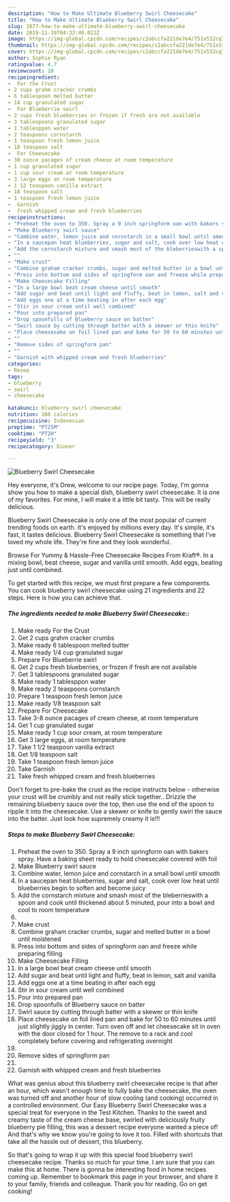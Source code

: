 ```yaml
---
description: "How to Make Ultimate Blueberry Swirl Cheesecake"
title: "How to Make Ultimate Blueberry Swirl Cheesecake"
slug: 1077-how-to-make-ultimate-blueberry-swirl-cheesecake
date: 2019-11-16T04:33:40.021Z
image: https://img-global.cpcdn.com/recipes/c2abccfa221de7e4/751x532cq70/blueberry-swirl-cheesecake-recipe-main-photo.jpg
thumbnail: https://img-global.cpcdn.com/recipes/c2abccfa221de7e4/751x532cq70/blueberry-swirl-cheesecake-recipe-main-photo.jpg
cover: https://img-global.cpcdn.com/recipes/c2abccfa221de7e4/751x532cq70/blueberry-swirl-cheesecake-recipe-main-photo.jpg
author: Sophie Ryan
ratingvalue: 4.7
reviewcount: 10
recipeingredient:
-  For the Crust
- 2 cups grahm cracker crumbs
- 6 tablespoon melted butter
- 14 cup granulated sugar
-  For Blueberrie swirl
- 2 cups fresh blueberries or frozen if fresh are not available
- 3 tablespoons granulated sugar
- 1 tablesppon water
- 2 teaspoons cornstarch
- 1 teaspoon fresh lemon juice
- 18 teaspoon salt
-  For Cheesecake
- 38 ounce pacages of cream cheese at room temperature
- 1 cup granulated sugar
- 1 cup sour cream at room temperature
- 3 large eggs at room temperature
- 1 12 teaspoon vanilla extract
- 18 teaspoon salt
- 1 teaspoon fresh lemon juice
-  Garnish
-  fresh whipped cream and fresh blueberries
recipeinstructions:
- "Preheat the oven to 350. Spray a 9 inch springform oan with bakers spray. Have a baking sheet ready to hold cheesecake covered with foil"
- "Make Blueberry swirl sauce"
- "Combine water, lemon juice and cornstarch in a small bowl until smooth"
- "In a saucepan heat blueberries, sugar and salt, cook over low heat until blueberries begin to soften and become juicy"
- "Add the cornstarch mixture and smash most of the bleberrieswith a spoon and cook until thickened about 5 minuted, pour into a bowl and cool to room temperature"
- ""
- "Make crust"
- "Combine graham cracker crumbs, sugar and melted butter in a bowl until moistened"
- "Press into bottom and sides of springform oan and freeze while preparing filling"
- "Make Cheesecake Filling"
- "In a large bowl beat cream cheese until smooth"
- "Add sugar and beat until light and fluffy, beat in lemon, salt and vanilla"
- "Add eggs one at a time beating in after each egg"
- "Stir in sour cream until well combined"
- "Pour into prepared pan"
- "Drop spoonfulls of Blueberry sauce on batter"
- "Swirl sauce by cutting through batter with a skewer or thin knife"
- "Place cheesecake on foil lined pan and bake for 50 to 60 minutes until just slightly jiggly in center. Turn oven off and let cheesecake sit in oven with the door closed for 1 hour. The remove to a rack and cool completely before covering and refrigerating overnight"
- ""
- "Remove sides of springform pan"
- ""
- "Garnish with whipped cream and fresh blueberries"
categories:
- Resep
tags:
- blueberry
- swirl
- cheesecake

katakunci: blueberry swirl cheesecake
nutrition: 166 calories
recipecuisine: Indonesian
preptime: "PT25M"
cooktime: "PT2H"
recipeyield: "3"
recipecategory: Dinner

---
```



![Blueberry Swirl Cheesecake](https://img-global.cpcdn.com/recipes/c2abccfa221de7e4/751x532cq70/blueberry-swirl-cheesecake-recipe-main-photo.jpg)

Hey everyone, it's Drew, welcome to our recipe page. Today, I'm gonna show you how to make a special dish, blueberry swirl cheesecake. It is one of my favorites. For mine, I will make it a little bit tasty. This will be really delicious.

Blueberry Swirl Cheesecake is only one of the most popular of current trending foods on earth. It's enjoyed by millions every day. It's simple, it's fast, it tastes delicious. Blueberry Swirl Cheesecake is something that I've loved my whole life. They're fine and they look wonderful.

Browse For Yummy &amp; Hassle-Free Cheesecake Recipes From Kraft®. In a mixing bowl, beat cheese, sugar and vanilla until smooth. Add eggs, beating just until combined.


To get started with this recipe, we must first prepare a few components. You can cook blueberry swirl cheesecake using 21 ingredients and 22 steps. Here is how you can achieve that.

##### The ingredients needed to make Blueberry Swirl Cheesecake::

1. Make ready  For the Crust
1. Get 2 cups grahm cracker crumbs
1. Make ready 6 tablespoon melted butter
1. Make ready 1/4 cup granulated sugar
1. Prepare  For Blueberrie swirl
1. Get 2 cups fresh blueberries, or frozen if fresh are not available
1. Get 3 tablespoons granulated sugar
1. Make ready 1 tablesppon water
1. Make ready 2 teaspoons cornstarch
1. Prepare 1 teaspoon fresh lemon juice
1. Make ready 1/8 teaspoon salt
1. Prepare  For Cheesecake
1. Take 3-8 ounce pacages of cream cheese, at room temperature
1. Get 1 cup granulated sugar
1. Make ready 1 cup sour cream, at room temperature
1. Get 3 large eggs, at room temperature
1. Take 1 1/2 teaspoon vanilla extract
1. Get 1/8 teaspoon salt
1. Take 1 teaspoon fresh lemon juice
1. Take  Garnish
1. Take  fresh whipped cream and fresh blueberries


Don&#39;t forget to pre-bake the crust as the recipe instructs below - otherwise your crust will be crumbly and not really stick together.. Drizzle the remaining blueberry sauce over the top, then use the end of the spoon to ripple it into the cheesecake. Use a skewer or knife to gently swirl the sauce into the batter. Just look how supremely creamy it is!!! 

##### Steps to make Blueberry Swirl Cheesecake:

1. Preheat the oven to 350. Spray a 9 inch springform oan with bakers spray. Have a baking sheet ready to hold cheesecake covered with foil
1. Make Blueberry swirl sauce
1. Combine water, lemon juice and cornstarch in a small bowl until smooth
1. In a saucepan heat blueberries, sugar and salt, cook over low heat until blueberries begin to soften and become juicy
1. Add the cornstarch mixture and smash most of the bleberrieswith a spoon and cook until thickened about 5 minuted, pour into a bowl and cool to room temperature
1. 
1. Make crust
1. Combine graham cracker crumbs, sugar and melted butter in a bowl until moistened
1. Press into bottom and sides of springform oan and freeze while preparing filling
1. Make Cheesecake Filling
1. In a large bowl beat cream cheese until smooth
1. Add sugar and beat until light and fluffy, beat in lemon, salt and vanilla
1. Add eggs one at a time beating in after each egg
1. Stir in sour cream until well combined
1. Pour into prepared pan
1. Drop spoonfulls of Blueberry sauce on batter
1. Swirl sauce by cutting through batter with a skewer or thin knife
1. Place cheesecake on foil lined pan and bake for 50 to 60 minutes until just slightly jiggly in center. Turn oven off and let cheesecake sit in oven with the door closed for 1 hour. The remove to a rack and cool completely before covering and refrigerating overnight
1. 
1. Remove sides of springform pan
1. 
1. Garnish with whipped cream and fresh blueberries


What was genius about this blueberry swirl cheesecake recipe is that after an hour, which wasn&#39;t enough time to fully bake the cheesecake, the oven was turned off and another hour of slow cooling (and cooking) occurred in a controlled environment. Our Easy Blueberry Swirl Cheesecake was a special treat for everyone in the Test Kitchen. Thanks to the sweet and creamy taste of the cream cheese base, swirled with deliciously fruity blueberry pie filling, this was a dessert recipe everyone wanted a piece of! And that&#39;s why we know you&#39;re going to love it too. Filled with shortcuts that take all the hassle out of dessert, this blueberry. 

So that's going to wrap it up with this special food blueberry swirl cheesecake recipe. Thanks so much for your time. I am sure that you can make this at home. There is gonna be interesting food in home recipes coming up. Remember to bookmark this page in your browser, and share it to your family, friends and colleague. Thank you for reading. Go on get cooking!
